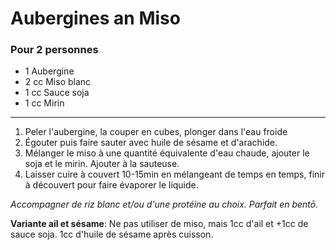 # Aubergines an Miso

### Pour 2 personnes

- 1 Aubergine
- 2 cc Miso blanc
- 1 cc Sauce soja
- 1 cc Mirin

---

1. Peler l'aubergine, la couper en cubes, plonger dans l'eau froide
2. Égouter puis faire sauter avec huile de sésame et d'arachide.
3. Mélanger le miso à une quantité équivalente d'eau chaude, ajouter le soja et le mirin. Ajouter à la sauteuse.
4. Laisser cuire à couvert 10-15min en mélangeant de temps en temps, finir à découvert pour faire évaporer le liquide.

*Accompagner de riz blanc et/ou d'une protéine au choix. Parfait en bentō.*

**Variante ail et sésame**: Ne pas utiliser de miso, mais 1cc d'ail et +1cc de sauce soja. 1cc d'huile de sésame après cuisson.
